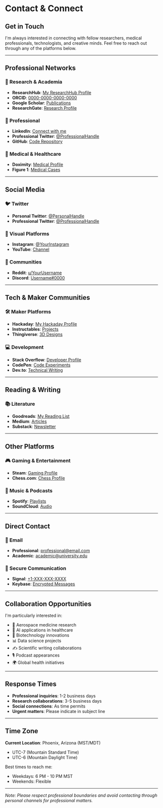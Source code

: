 # Contact & Connect

## Get in Touch

I'm always interested in connecting with fellow researchers, medical professionals, technologists, and creative minds. Feel free to reach out through any of the platforms below.

---

## Professional Networks

### 🔬 Research & Academia
- **ResearchHub**: [My ResearchHub Profile](#)
- **ORCID**: [0000-0000-0000-0000](#)
- **Google Scholar**: [Publications](#)
- **ResearchGate**: [Research Profile](#)

### 💼 Professional
- **LinkedIn**: [Connect with me](#)
- **Professional Twitter**: [@ProfessionalHandle](#)
- **GitHub**: [Code Repository](#)

### 🏥 Medical & Healthcare
- **Doximity**: [Medical Profile](#)
- **Figure 1**: [Medical Cases](#)

---

## Social Media

### 🐦 Twitter
- **Personal Twitter**: [@PersonalHandle](#)
- **Professional Twitter**: [@ProfessionalHandle](#)

### 📸 Visual Platforms
- **Instagram**: [@YourInstagram](#)
- **YouTube**: [Channel](#)

### 💬 Communities
- **Reddit**: [u/YourUsername](#)
- **Discord**: [Username#0000](#)

---

## Tech & Maker Communities

### 🛠️ Maker Platforms
- **Hackaday**: [My Hackaday Profile](#)
- **Instructables**: [Projects](#)
- **Thingiverse**: [3D Designs](#)

### 💻 Development
- **Stack Overflow**: [Developer Profile](#)
- **CodePen**: [Code Experiments](#)
- **Dev.to**: [Technical Writing](#)

---

## Reading & Writing

### 📚 Literature
- **Goodreads**: [My Reading List](#)
- **Medium**: [Articles](#)
- **Substack**: [Newsletter](#)

---

## Other Platforms

### 🎮 Gaming & Entertainment
- **Steam**: [Gaming Profile](#)
- **Chess.com**: [Chess Profile](#)

### 🎵 Music & Podcasts
- **Spotify**: [Playlists](#)
- **SoundCloud**: [Audio](#)

---

## Direct Contact

### 📧 Email
- **Professional**: [professional@email.com](mailto:professional@email.com)
- **Academic**: [academic@university.edu](mailto:academic@university.edu)

### 🔐 Secure Communication
- **Signal**: [+1-XXX-XXX-XXXX](#)
- **Keybase**: [Encrypted Messages](#)

---

## Collaboration Opportunities

I'm particularly interested in:
- 🚀 Aerospace medicine research
- 🤖 AI applications in healthcare
- 🧬 Biotechnology innovations
- 📊 Data science projects
- ✍️ Scientific writing collaborations
- 🎙️ Podcast appearances
- 🌍 Global health initiatives

---

## Response Times

- **Professional inquiries**: 1-2 business days
- **Research collaborations**: 3-5 business days
- **Social connections**: As time permits
- **Urgent matters**: Please indicate in subject line

---

## Time Zone

**Current Location**: Phoenix, Arizona (MST/MDT)
- UTC-7 (Mountain Standard Time)
- UTC-6 (Mountain Daylight Time)

Best times to reach me:
- Weekdays: 6 PM - 10 PM MST
- Weekends: Flexible

---

*Note: Please respect professional boundaries and avoid contacting through personal channels for professional matters.*